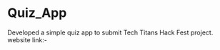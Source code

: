 # Quiz_App
Developed a simple quiz app to submit Tech Titans Hack Fest project.                                                                                                          
website link:-
